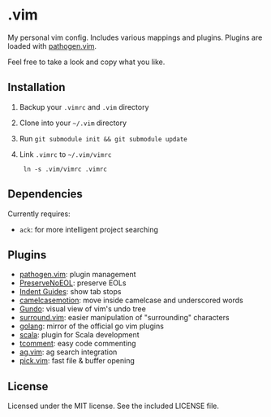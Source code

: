 .vim
====

My personal vim config. Includes various mappings and plugins. Plugins are loaded with [pathogen.vim](https://github.com/tpope/vim-pathogen).

Feel free to take a look and copy what you like.


## Installation
1. Backup your `.vimrc` and `.vim` directory
2. Clone into your `~/.vim` directory
3. Run `git submodule init && git submodule update`
4. Link `.vimrc` to `~/.vim/vimrc`

		ln -s .vim/vimrc .vimrc


## Dependencies
Currently requires:

* `ack`: for more intelligent project searching


## Plugins
* [pathogen.vim](https://github.com/tpope/vim-pathogen): plugin management
* [PreserveNoEOL](https://github.com/vim-scripts/PreserveNoEOL/): preserve EOLs
* [Indent Guides](https://github.com/nathanaelkane/vim-indent-guides): show tab stops
* [camelcasemotion](https://github.com/vim-scripts/camelcasemotion): move inside camelcase and underscored words
* [Gundo](http://sjl.bitbucket.org/gundo.vim/): visual view of vim's undo tree
* [surround.vim](https://github.com/tpope/vim-surround): easier manipulation of "surrounding" characters
* [golang](https://github.com/jnwhiteh/vim-golang): mirror of the official go vim plugins
* [scala](https://github.com/derekwyatt/vim-scala): plugin for Scala development
* [tcomment](https://github.com/tomtom/tcomment_vim): easy code commenting
* [ag.vim](https://github.com/rking/ag.vim): ag search integration
* [pick.vim](https://github.com/thoughtbot/pick.vim): fast file & buffer opening


## License
Licensed under the MIT license. See the included LICENSE file.
